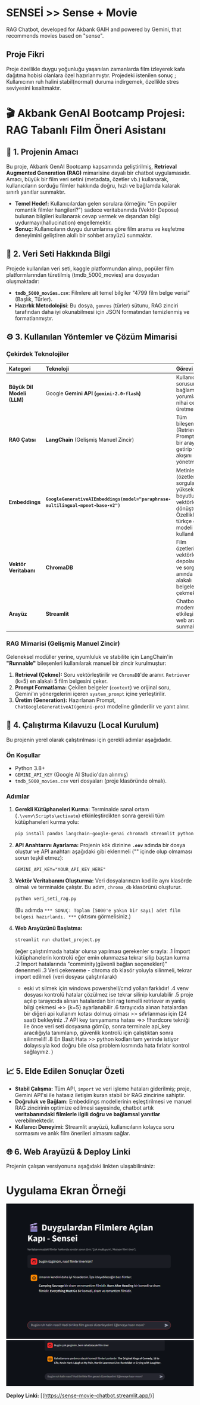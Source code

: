 # SENSEİ >> Sense + Movie
RAG Chatbot, developed for Akbank GAIH and powered by Gemini, that recommends movies based on "sense".
## Proje Fikri
Proje özellikle duygu yoğunluğu yaşanılan zamanlarda film izleyerek kafa dağıtma hobisi olanlara özel hazırlanmıştır.
Projedeki istenilen sonuç ; Kullanıcının ruh halini stabil(normal) duruma indirgemek, özellikle stres seviyesini kısaltmaktır.

# 🎬 Akbank GenAI Bootcamp Projesi: RAG Tabanlı Film Öneri Asistanı

## 🌟 1. Projenin Amacı

Bu proje, Akbank GenAI Bootcamp kapsamında geliştirilmiş, **Retrieval Augmented Generation (RAG)** mimarisine dayalı bir chatbot uygulamasıdır. Amacı, büyük bir film veri setini (metadata, özetler vb.) kullanarak, kullanıcıların sorduğu filmler hakkında doğru, hızlı ve bağlamda kalarak sınırlı yanıtlar sunmaktır.

* **Temel Hedef:** Kullanıcılardan gelen sorulara (örneğin: "En popüler romantik filmler hangileri?") sadece veritabanında (Vektör Deposu) bulunan bilgileri kullanarak cevap vermek ve dışarıdan bilgi uydurmayı(hallucination) engellemektir.
* **Sonuç:** Kullanıcıların duygu durumlarına göre film arama ve keşfetme deneyimini geliştiren akıllı bir sohbet arayüzü sunmaktır.

## 💾 2. Veri Seti Hakkında Bilgi

Projede kullanılan veri seti, kaggle platformundan alınıp, popüler film platformlarından türetilmiş (tmdb_5000_movies) ana dosyadan oluşmaktadır:

* **`tmdb_5000_movies.csv`**: Filmlere ait temel bilgiler "4799 film belge verisi"(Başlık, Türler).
* **Hazırlık Metodolojisi**: Bu dosya, `genres` (türler) sütunu, RAG zinciri tarafından daha iyi okunabilmesi için JSON formatından temizlenmiş ve formatlanmıştır.

## ⚙️ 3. Kullanılan Yöntemler ve Çözüm Mimarisi

### Çekirdek Teknolojiler

| Kategori | Teknoloji | Görevi |
| :--- | :--- | :--- |
| **Büyük Dil Modeli (LLM)** | Google **Gemini API (`gemini-2.0-flash`)** | Kullanıcı sorusunu ve bağlamı yorumlayarak nihai cevabı üretmek. |
| **RAG Çatısı** | **LangChain** (Gelişmiş Manuel Zincir) | Tüm bileşenleri (Retriever, Prompt, LLM) bir araya getirip veri akışını yönetmek. |
| **Embeddings** | **`GoogleGenerativeAIEmbeddings(model="paraphrase-multilingual-mpnet-base-v2")`** | Metinleri (özetler, sorgular) yüksek boyutlu vektörlere dönüştürmek. Özellikle türkçe dil modeli kullanılmıştır. |
| **Vektör Veritabanı** | **ChromaDB** | Film özetlerinin vektörlerini depolamak ve sorgu anında en alakalı belgeleri çekmek. |
| **Arayüz** | **Streamlit** | Chatbot için modern ve etkileşimli bir web arayüzü sunmak. |

### RAG Mimarisi (Gelişmiş Manuel Zincir)

Geleneksel modüller yerine, uyumluluk ve stabilite için LangChain'in **"Runnable"** bileşenleri kullanılarak manuel bir zincir kurulmuştur:

1.  **Retrieval (Çekme):** Soru vektörleştirilir ve `ChromaDB`'de aranır. `Retriever` (k=5) en alakalı 5 film belgesini çeker.
2.  **Prompt Formatlama:** Çekilen belgeler (`context`) ve orijinal soru, Gemini'ın yönergelerini içeren `system_prompt` içine yerleştirilir.
3.  **Üretim (Generation):** Hazırlanan Prompt, `ChatGoogleGenerativeAI(gemini-pro)` modeline gönderilir ve yanıt alınır.

## 🚀 4. Çalıştırma Kılavuzu (Local Kurulum)

Bu projenin yerel olarak çalıştırılması için gerekli adımlar aşağıdadır.

### Ön Koşullar

* Python 3.8+
* `GEMINI_API_KEY` (Google AI Studio'dan alınmış)
* `tmdb_5000_movies.csv`  veri dosyaları (proje klasöründe olmalı).

### Adımlar

1.  **Gerekli Kütüphaneleri Kurma:**
    Terminalde sanal ortam (`.\venv\Scripts\activate`) etkinleştirdikten sonra gerekli tüm kütüphaneleri kurma yolu:
    ```bash
    pip install pandas langchain-google-genai chromadb streamlit python-dotenv
    ```

2.  **API Anahtarını Ayarlama:**
    Projenin kök dizinine **`.env`** adında bir dosya oluştur ve API anahtarı aşağıdaki gibi eklenmeli ("" içinde olup olmaması sorun teşkil etmez):
    ```
    GEMINI_API_KEY="YOUR_API_KEY_HERE"
    ```

3.  **Vektör Veritabanını Oluşturma:**
    Veri dosyalarınızın kod ile aynı klasörde olmalı ve terminalde çalıştır. Bu adım, `chroma_db` klasörünü oluşturur.
    ```bash
    python veri_seti_rag.py
    ```
    (Bu adımda `*** SONUÇ: Toplam [5000'e yakın bir sayı] adet film belgesi hazırlandı. ***` çıktısını görmelisiniz.)

4.  **Web Arayüzünü Başlatma:**
    ```bash
    streamlit run chatbot_project.py
    ```
    (eğer çalıştırılmada hatalar olursa yapılması gerekenler sırayla:
    .1 İmport kütüphanelerin kontrolü eğer emin olunmazsa tekrar silip baştan kurma
    .2 İmport hatalarında "comminity(güvenli bağlan seçenekleri)" denenmeli
    .3 Veri çekememe - chroma db klasör yoluyla silinmeli, tekrar import edilmeli (veri dosyası çalıştırılarak)
       - eski vt silmek için windows powershell/cmd yolları farklıdır!
    .4 venv dosyası kontrolü hatalar çözülmez ise tekrar silinip kurulabilir
    .5 proje açılıp tarayıcıda alınan hatalardan biri rag temelli retriever ın yanlış bilgi çekmesi =>> {k=5} ayarlanabilir
    .6 tarayıcıda alınan hatalardan bir diğeri api kullanım kotası dolmuş olması >> sıfırlanması için (24 saat) bekleyiniz
    .7 API key tanıyamama hatası =>> !!hardcore tekniği ile önce veri seti dosyasına gömüp, sonra terminale api_key aracılığıyla tanımlanıp, güvenlik kontrolü için çalıştıktan sonra silinmeli!!
    .8 En Basit Hata >> python kodları tam yerinde istiyor dolayısıyla kod doğru bile olsa problem kısmında hata fırlatır kontrol sağlayınız.
    )

## 📈 5. Elde Edilen Sonuçlar Özeti

* **Stabil Çalışma:** Tüm API, `import` ve veri işleme hataları giderilmiş; proje, Gemini API'si ile hatasız iletişim kuran stabil bir RAG zincirine sahiptir.
* **Doğruluk ve Bağlam:** Embeddings modellerinin eşleştirilmesi ve manuel RAG zincirinin optimize edilmesi sayesinde, chatbot artık **veritabanındaki filmlerle ilgili doğru ve bağlamsal yanıtlar** verebilmektedir.
* **Kullanıcı Deneyimi:** Streamlit arayüzü, kullanıcıların kolayca soru sormasını ve anlık film önerileri almasını sağlar.

## 🌐 6. Web Arayüzü & Deploy Linki

Projenin çalışan versiyonuna aşağıdaki linkten ulaşabilirsiniz:
# Uygulama Ekran Örneği

![Sensei Chatbot Ekran Görüntüsü](app_screenshot.png/Ekran%20görüntüsü%202025-10-24%20000113.png)
![Sensei Chatbot Ekran Görüntüsü](app_screenshot.png/Ekran%20görüntüsü%202025-10-23%20223756.png)

**Deploy Linki:** [(https://sense-movie-chatbot.streamlit.app/)]